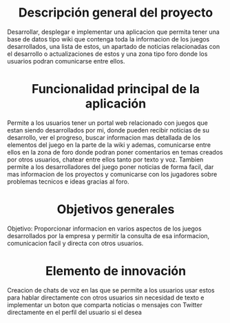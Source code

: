 <h1 align="center"><b>Descripción general del proyecto</b></h1>
<p>Desarrollar, desplegar e implementar una aplicacion que permita tener una base de datos tipo wiki
que contenga toda la informacion de los juegos desarrollados, una lista de estos, un apartado de
noticias relacionadas con el desarrollo o actualizaciones de estos y una zona tipo foro donde los
usuarios podran comunicarse entre ellos.<p>
<h1 align="center"><b>Funcionalidad principal de la aplicación</b></h1>
<p>Permite a los usuarios tener un portal web relacionado con juegos que estan siendo desarrollados
por mi, donde pueden recibir noticias de su desarrollo, ver el progreso, buscar informacion mas
detallada de los elementos del juego en la parte de la wiki y ademas, comunicarse entre ellos en la
zona de foro donde podran poner comentarios en temas creados por otros usuarios, chatear entre
ellos tanto por texto y voz. Tambien permite a los desarrolladores del juego poner noticias de forma
facil, dar mas informacion de los proyectos y comunicarse con los jugadores sobre problemas
tecnicos e ideas gracias al foro.</p>
<h1 align="center">Objetivos generales</h1>
<p>Objetivo: Proporcionar informacion en varios aspectos de los juegos desarrollados por la empresa y
permitir la consulta de esa informacion, comunicacion facil y directa con otros usuarios.</p>
<h1 align="center">Elemento de innovación</h1>
<p>Creacion de chats de voz en las que se permite a los usuarios usar estos para hablar directamente
con otros usuarios sin necesidad de texto e implementar un boton que comparta noticias o
mensajes con Twitter directamente en el perfil del usuario si el desea</p>